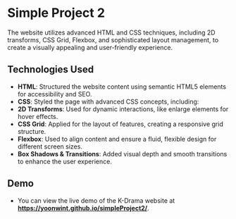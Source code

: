# Simple Project 2
The website utilizes advanced HTML and CSS techniques, including 2D transforms, CSS Grid, Flexbox, and sophisticated layout management, to create a visually appealing and user-friendly experience.

## Technologies Used 
- **HTML**: Structured the website content using semantic HTML5 elements for accessibility and SEO.
- **CSS**: Styled the page with advanced CSS concepts, including:
- **2D Transforms**: Used for dynamic interactions, like enlarge elements for hover effects.
- **CSS Grid**: Applied for the layout of features, creating a responsive grid structure.
- **Flexbox**: Used to align content and ensure a fluid, flexible design for different screen sizes.
- **Box Shadows & Transitions**: Added visual depth and smooth transitions to enhance the user experience.

## Demo
- You can view the live demo of the K-Drama website at **https://yoonwint.github.io/simpleProject2/**.




  
